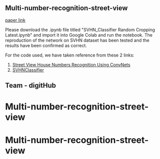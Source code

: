 ## Multi-number-recognition-street-view

[paper link](https://arxiv.org/pdf/1312.6082.pdf)

Please download the .ipynb file titled "SVHN_Classifier Random Cropping Latest.ipynb" and import it into Google Colab and run the notebook. The reproduction of the network on SVHN dataset has been tested and the results have been confirmed as correct.

For the code used, we have taken reference from these 2 links:
1. [Street View House Numbers Recognition Using ConvNets
](https://ryannng.github.io/2016/12/20/Street-View-House-Numbers-Recognition-Using-ConvNets/)
2. [SVHNClassifier](https://github.com/potterhsu/SVHNClassifier)

## Team - digitHub
# Multi-number-recognition-street-view
# Multi-number-recognition-street-view
